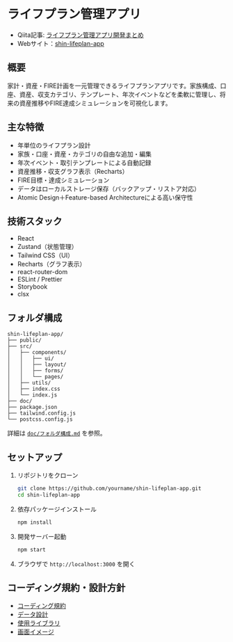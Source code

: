 # ライフプラン管理アプリ

- Qiita記事: [ライフプラン管理アプリ開発まとめ](https://qiita.com/ryome/items/a1327d629e7774eb83a2)
- Webサイト：[shin-lifeplan-app](https://ryomeblog.github.io/shin-lifeplan-app/)

## 概要

家計・資産・FIRE計画を一元管理できるライフプランアプリです。家族構成、口座、資産、収支カテゴリ、テンプレート、年次イベントなどを柔軟に管理し、将来の資産推移やFIRE達成シミュレーションを可視化します。

## 主な特徴

- 年単位のライフプラン設計
- 家族・口座・資産・カテゴリの自由な追加・編集
- 年次イベント・取引テンプレートによる自動記録
- 資産推移・収支グラフ表示（Recharts）
- FIRE目標・達成シミュレーション
- データはローカルストレージ保存（バックアップ・リストア対応）
- Atomic Design＋Feature-based Architectureによる高い保守性

## 技術スタック

- React
- Zustand（状態管理）
- Tailwind CSS（UI）
- Recharts（グラフ表示）
- react-router-dom
- ESLint / Prettier
- Storybook
- clsx

## フォルダ構成

```
shin-lifeplan-app/
├── public/
├── src/
│   ├── components/
│   │   ├── ui/
│   │   ├── layout/
│   │   ├── forms/
│   │   └── pages/
│   ├── utils/
│   ├── index.css
│   └── index.js
├── doc/
├── package.json
├── tailwind.config.js
└── postcss.config.js
```

詳細は [`doc/フォルダ構成.md`](doc/フォルダ構成.md) を参照。

## セットアップ

1. リポジトリをクローン

   ```bash
   git clone https://github.com/yourname/shin-lifeplan-app.git
   cd shin-lifeplan-app
   ```

2. 依存パッケージインストール

   ```bash
   npm install
   ```

3. 開発サーバー起動

   ```bash
   npm start
   ```

4. ブラウザで `http://localhost:3000` を開く

## コーディング規約・設計方針

- [コーディング規約](doc/コーディング規約.md)
- [データ設計](doc/データ設計.md)
- [使用ライブラリ](doc/使用ライブラリ.md)
- [画面イメージ](doc/svg/index.md)